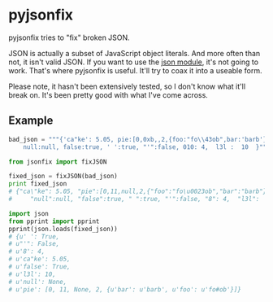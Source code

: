 pyjsonfix
=========

pyjsonfix tries to "fix" broken JSON. 

JSON is actually a subset of JavaScript object literals. And more often than not, it isn't valid JSON. 
If you want to use the [json module](http://docs.python.org/2/library/json.html), it's not going to work.
That's where pyjsonfix is useful. It'll try to coax it into a useable form.

Please note, it hasn't been extensively tested, so I don't know what it'll break on. It's been pretty good with what I've come across.

## Example
```python
bad_json = """{'ca"ke': 5.05, pie:[0,0xb,,2,{foo:"fo\\43ob",bar:'barb'}], 
	null:null, false:true, ' ':true, "'":false, 010: 4,  l3l :  10  }"""

from jsonfix import fixJSON

fixed_json = fixJSON(bad_json)
print fixed_json
# {"ca\"ke": 5.05, "pie":[0,11,null,2,{"foo":"fo\u0023ob","bar":"barb"}], 
#     "null":null, "false":true, " ":true, "'":false, "8": 4,  "l3l":  10  }

import json
from pprint import pprint
pprint(json.loads(fixed_json))
# {u' ': True,
# u"'": False,
# u'8': 4,
# u'ca"ke': 5.05,
# u'false': True,
# u'l3l': 10,
# u'null': None,
# u'pie': [0, 11, None, 2, {u'bar': u'barb', u'foo': u'fo#ob'}]}
```
